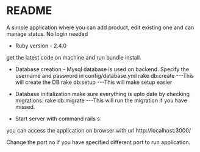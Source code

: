 # README
A simple application where you can add product, edit existing one and can manage status. No login needed

* Ruby version - 2.4.0

get the latest code on machine and run bundle install.

* Database creation -
Mysql database is used on backend. Specify the username and password in config/database.yml
rake db:create ---This will create the DB
rake db:setup  ---This will make setup easier

* Database initialization
make sure everything is upto date by checking migrations.
rake db:migrate ---This will run the migration if you have missed.

* Start server with command
rails s

you can access the application on browser with url http://localhost:3000/

Change the port no if you have specified different port to run application.
